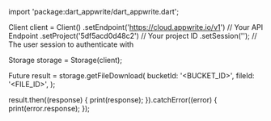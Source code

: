 import 'package:dart_appwrite/dart_appwrite.dart';

Client client = Client()
  .setEndpoint('https://cloud.appwrite.io/v1') // Your API Endpoint
  .setProject('5df5acd0d48c2') // Your project ID
  .setSession(''); // The user session to authenticate with

Storage storage = Storage(client);

Future result = storage.getFileDownload(
  bucketId: '<BUCKET_ID>',
  fileId: '<FILE_ID>',
);

result.then((response) {
  print(response);
}).catchError((error) {
  print(error.response);
});
